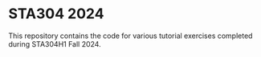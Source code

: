 # STA304 2024

This repository contains the code for various tutorial exercises completed during STA304H1 Fall 2024. 

